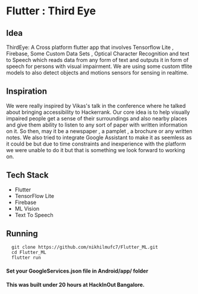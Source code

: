 # Flutter : Third Eye


## Idea

ThirdEye: A Cross platform flutter app that involves Tensorflow Lite , Firebase, Some Custom Data Sets , Optical Character Recognition and text to Speech which reads data from any form of text and outputs it in form of speech for persons with visual impairment. We are using some custom tflite models to also detect objects and motions sensors for sensing in realtime. 

## Inspiration
We were really inspired by Vikas's talk in the conference where he talked about bringing accessibility to Hackerrank. Our core idea is to help visually impaired people get a sense of their surroundings and also nearby places and give them ability to listen to any sort of paper with written information on it. So then, may it be a newspaper , a pamplet , a brochure or any written notes. We also tried to integrate Google Assistant to make it as seemless as it could be but due to time constraints and inexperience with the platform we were unable to do it but that is something we look forward to working on.

## Tech Stack
- Flutter
- TensorFlow Lite
- Firebase 
- ML Vision
- Text To Speech

## Running

``` 
  git clone https://github.com/nikhilmufc7/Flutter_ML.git
  cd Flutter_ML
  flutter run
```

#### Set your GoogleServices.json file in Android/app/ folder




#### This was built under 20 hours at HackInOut Bangalore.

